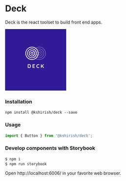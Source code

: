 # Deck

Deck is the react toolset to build front end apps.

<img src="https://raw.githubusercontent.com/kshirish/deck/master/public/logo.png" width="200" alt="Deck">

### Installation

```shell
npm install @kshirish/deck --save
```

### Usage

```js
import { Button } from '@kshirish/deck';
```

### Develop components with Storybook

```shell
$ npm i
$ npm run storybook
```

Open http://localhost:6006/ in your favorite web browser.
